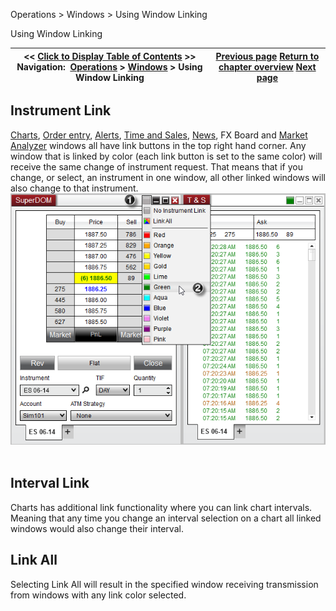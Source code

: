 ﻿
Operations \> Windows \> Using Window Linking

Using Window Linking

| \<\< [Click to Display Table of Contents](linking_windows.md) \>\> **Navigation:**     [Operations](operations-1.md) \> [Windows](window_tabs-1.md) \> Using Window Linking | [Previous page](window_tabs-1.md) [Return to chapter overview](window_tabs-1.md) [Next page](usingtheinstrumentselector-1.md) |
| --- | --- |
## Instrument Link
[Charts](charts-1.md), [Order entry](order_entry-1.md), [Alerts](alerts_log-1.md), [Time and Sales](time__sales-1.md), [News](news-1.md), FX Board and [Market Analyzer](market_analyzer-1.md) windows all have link buttons in the top right hand corner. Any window that is linked by color (each link button is set to the same color) will receive the same change of instrument request. That means that if you change, or select, an instrument in one window, all other linked windows will also change to that instrument.
 
![WindowLink_Main](windowlink_main.png)
 
## Interval Link
Charts has additional link functionality where you can link chart intervals. Meaning that any time you change an interval selection on a chart all linked windows would also change their interval.
 
## Link All
Selecting Link All will result in the specified window receiving transmission from windows with any link color selected.
